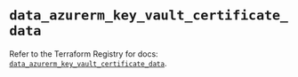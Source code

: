 # `data_azurerm_key_vault_certificate_data`

Refer to the Terraform Registry for docs: [`data_azurerm_key_vault_certificate_data`](https://registry.terraform.io/providers/hashicorp/azurerm/4.24.0/docs/data-sources/key_vault_certificate_data).
